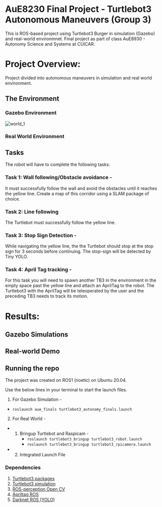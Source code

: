 
# AuE8230 Final Project - Turtlebot3 Autonomous Maneuvers (Group 3)

This is ROS-based project using Turtlebot3 Burger in simulation (Gazebo) and real-world environmnet. Final project as part of class AuE8930 - Autonomy Science and Systems at CUICAR.


# Project Overview:

Project divided into autonomous maneuvers in simulation and real world environment.

## The Environment

### Gazebo Environment

![world_1](https://user-images.githubusercontent.com/79803663/166186834-9a88838c-8bbf-4044-84e5-234fb0fb9f52.png)


### Real World Environment

## Tasks

The robot will have to complete the following tasks:

### Task 1: Wall following/Obstacle avoidance - 
It must successfully follow the wall and avoid the obstacles until it reaches the yellow line. Create a map of this corridor using a SLAM package of choice.
### Task 2: Line following 
The Turtlebot must successfully follow the yellow line. 
### Task 3:  Stop Sign Detection -
While navigating the yellow line, the the Turtlebot should stop at the stop sign for 3 seconds before continuing. The stop-sign will be detected by Tiny YOLO.
### Task 4: April Tag tracking - 
For this task you will need to spawn another TB3 in the environment in the empty space past the yellow line and attach an AprilTag to the robot. The Turtlebot3 with the AprilTag  will be teleoperated by the user and the preceding TB3 needs to track its motion.

# Results:

## Gazebo Simulations

## Real-world Demo 


## Running the repo

The project was created on ROS1 (noetic) on Ubuntu 20.04.

Use the below lines in your terminal to start the launch files.

1. For Gazebo Simulation -

 - `roslaunch aue_finals turtlebot3_autonomy_finals.launch`

2. For Real World -
  - 1. Bringup Turtlebot and Raspicam -
       - `roslaunch turtlebot3_bringup turtlebot3_robot.launch`
       - `roslaunch turtlebot3_bringup turtlebot3_rpicamera.launch`
  - 2. Integrated Launch File


### Dependencies

1. [Turtlebot3 packages](https://emanual.robotis.com/docs/en/platform/turtlebot3/quick-start/)
2. [Turtlebot3 simulation](https://github.com/ROBOTIS-GIT/turtlebot3_simulations)
3. [ROS-perception Open CV](https://github.com/ros-perception/vision_opencv)
4. [Apriltag ROS](https://github.com/AprilRobotics/apriltag_ros)
5. [Darknet ROS (YOLO)](https://github.com/leggedrobotics/darknet_ros)
